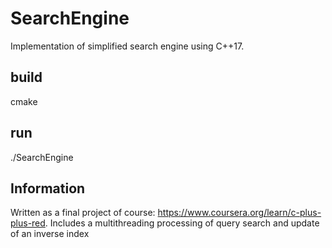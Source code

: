 # SearchEngine
Implementation of simplified search engine using C++17.

## build
cmake

## run
./SearchEngine

## Information
Written as a final project of course: https://www.coursera.org/learn/c-plus-plus-red.
Includes a multithreading processing of query search and update of an inverse index 
